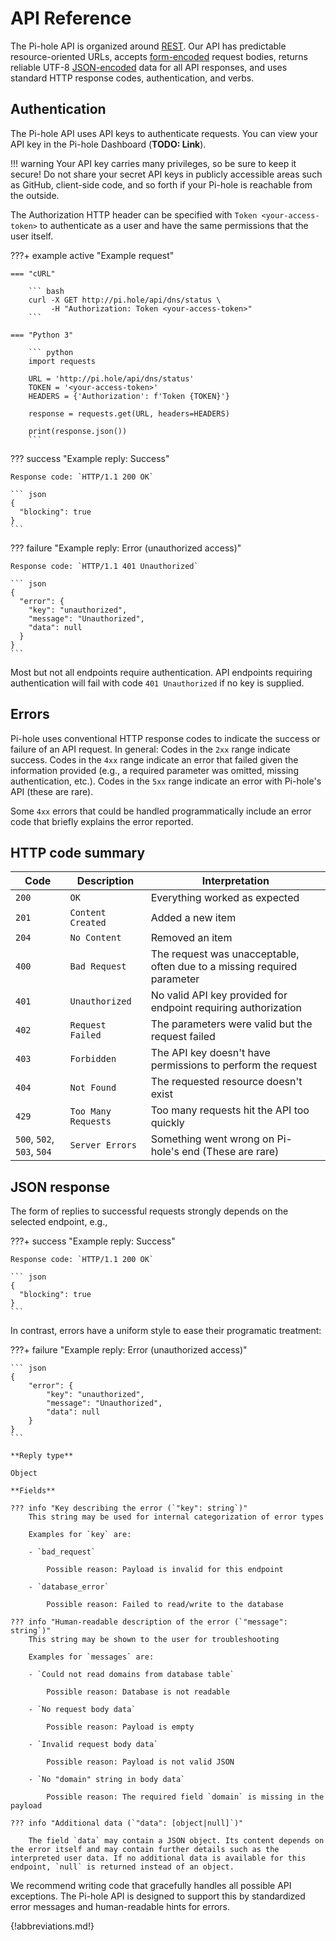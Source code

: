 # API Reference

The Pi-hole API is organized around [REST](http://en.wikipedia.org/wiki/Representational_State_Transfer). Our API has predictable resource-oriented URLs, accepts [form-encoded](https://en.wikipedia.org/wiki/POST_(HTTP)#Use_for_submitting_web_forms) request bodies, returns reliable UTF-8 [JSON-encoded](http://www.json.org/) data for all API responses, and uses standard HTTP response codes, authentication, and verbs.

## Authentication

The Pi-hole API uses API keys to authenticate requests. You can view your API key in the Pi-hole Dashboard (**TODO: Link**).

!!! warning
    Your API key carries many privileges, so be sure to keep it secure!
    Do not share your secret API keys in publicly accessible areas such as GitHub, client-side code, and so forth if your Pi-hole is reachable from the outside.

The Authorization HTTP header can be specified with `Token <your-access-token>` to authenticate as a user and have the same permissions that the user itself.

<!-- markdownlint-disable code-block-style -->
???+ example active "Example request"

    === "cURL"

        ``` bash
        curl -X GET http://pi.hole/api/dns/status \
             -H "Authorization: Token <your-access-token>"
        ```

    === "Python 3"

        ``` python
        import requests

        URL = 'http://pi.hole/api/dns/status'
        TOKEN = '<your-access-token>'
        HEADERS = {'Authorization': f'Token {TOKEN}'}

        response = requests.get(URL, headers=HEADERS)

        print(response.json())
        ```

??? success "Example reply: Success"

    Response code: `HTTP/1.1 200 OK`

    ``` json
    {
      "blocking": true
    }
    ```

??? failure "Example reply: Error (unauthorized access)"

    Response code: `HTTP/1.1 401 Unauthorized`

    ``` json
    {
      "error": {
        "key": "unauthorized",
        "message": "Unauthorized",
        "data": null
      }
    }
    ```
<!-- markdownlint-enable code-block-style -->

Most but not all endpoints require authentication. API endpoints requiring authentication will fail with code `401 Unauthorized` if no key is supplied.

## Errors

Pi-hole uses conventional HTTP response codes to indicate the success or failure of an API request. In general: Codes in the `2xx` range indicate success. Codes in the `4xx` range indicate an error that failed given the information provided (e.g., a required parameter was omitted, missing authentication, etc.). Codes in the `5xx` range indicate an error with Pi-hole's API (these are rare).

Some `4xx` errors that could be handled programmatically include an error code that briefly explains the error reported.

## HTTP code summary

Code | Description | Interpretation
---- | ----------- | --------------
`200` | `OK` | Everything worked as expected
`201` | `Content Created` | Added a new item
`204` | `No Content` | Removed an item
`400` | `Bad Request` | The request was unacceptable, often due to a missing required parameter
`401` | `Unauthorized` | No valid API key provided for endpoint requiring authorization
`402` | `Request Failed` | The parameters were valid but the request failed
`403` | `Forbidden` | The API key doesn't have permissions to perform the request
`404` | `Not Found` | The requested resource doesn't exist
`429` | `Too Many Requests` | Too many requests hit the API too quickly
`500`, `502`, `503`, `504` | `Server Errors` | Something went wrong on Pi-hole's end (These are rare)

## JSON response

The form of replies to successful requests strongly depends on the selected endpoint, e.g.,

<!-- markdownlint-disable code-block-style -->
???+ success "Example reply: Success"

    Response code: `HTTP/1.1 200 OK`

    ``` json
    {
      "blocking": true
    }
    ```

In contrast, errors have a uniform style to ease their programatic treatment:

???+ failure "Example reply: Error (unauthorized access)"

    ``` json
    {
        "error": {
            "key": "unauthorized",
            "message": "Unauthorized",
            "data": null
        }
    }
    ```

    **Reply type**

    Object

    **Fields**

    ??? info "Key describing the error (`"key": string`)"
        This string may be used for internal categorization of error types

        Examples for `key` are:

        - `bad_request`

            Possible reason: Payload is invalid for this endpoint

        - `database_error`

            Possible reason: Failed to read/write to the database

    ??? info "Human-readable description of the error (`"message": string`)"
        This string may be shown to the user for troubleshooting

        Examples for `messages` are:

        - `Could not read domains from database table`

            Possible reason: Database is not readable

        - `No request body data`

            Possible reason: Payload is empty

        - `Invalid request body data`

            Possible reason: Payload is not valid JSON

        - `No "domain" string in body data`

            Possible reason: The required field `domain` is missing in the payload

    ??? info "Additional data (`"data": [object|null]`)"

        The field `data` may contain a JSON object. Its content depends on the error itself and may contain further details such as the interpreted user data. If no additional data is available for this endpoint, `null` is returned instead of an object.
<!-- markdownlint-enable code-block-style -->

We recommend writing code that gracefully handles all possible API exceptions. The Pi-hole API is designed to support this by standardized error messages and human-readable hints for errors.

{!abbreviations.md!}
